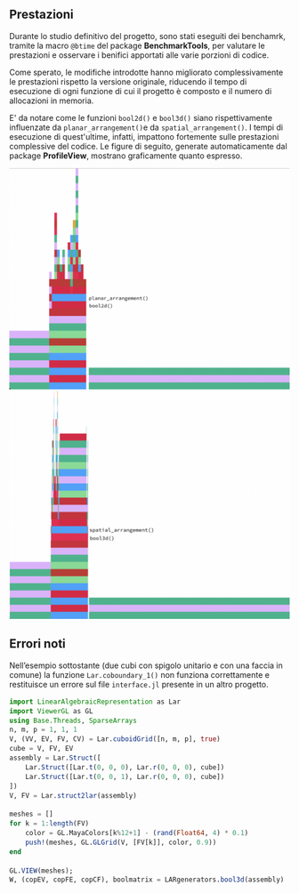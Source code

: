 ## Prestazioni  

Durante lo studio definitivo del progetto, sono stati eseguiti dei benchamrk, tramite la macro `@btime` del package **BenchmarkTools**, per valutare le prestazioni e osservare i benifici apportati alle varie porzioni di codice. 

Come sperato, le modifiche introdotte hanno migliorato complessivamente le prestazioni rispetto la versione originale, riducendo il tempo di esecuzione di ogni funzione di cui il progetto è composto e il numero di allocazioni in memoria.

E' da notare come le funzioni `bool2d()` e `bool3d()` siano rispettivamente influenzate da `planar_arrangement()`e da `spatial_arrangement()`. I tempi di esecuzione di quest'ultime, infatti, impattono fortemente sulle prestazioni complessive del codice. Le figure di seguito, generate automaticamente dal package **ProfileView**, mostrano graficamente quanto espresso.

![Prestazioni di bool2d](prof2d.png)
![Prestazioni di bool3d](prof3d.png)

## Errori noti

Nell’esempio sottostante (due cubi con spigolo unitario e con una faccia in comune) la funzione `Lar.coboundary_1()` non funziona correttamente e restituisce un errore sul file `interface.jl` presente in un altro progetto.

```julia
import LinearAlgebraicRepresentation as Lar
import ViewerGL as GL
using Base.Threads, SparseArrays
n, m, p = 1, 1, 1
V, (VV, EV, FV, CV) = Lar.cuboidGrid([n, m, p], true)
cube = V, FV, EV
assembly = Lar.Struct([
    Lar.Struct([Lar.t(0, 0, 0), Lar.r(0, 0, 0), cube])
    Lar.Struct([Lar.t(0, 0, 1), Lar.r(0, 0, 0), cube])
])
V, FV = Lar.struct2lar(assembly)

meshes = []
for k = 1:length(FV)
    color = GL.MayaColors[k%12+1] - (rand(Float64, 4) * 0.1)
    push!(meshes, GL.GLGrid(V, [FV[k]], color, 0.9))
end

GL.VIEW(meshes);
W, (copEV, copFE, copCF), boolmatrix = LARgenerators.bool3d(assembly)
```
